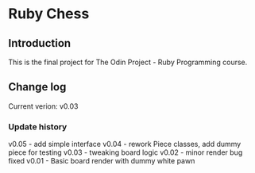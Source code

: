 # Ruby Chess

## Introduction

This is the final project for The Odin Project - Ruby Programming course.

## Change log

Current verion: v0.03

### Update history

v0.05 - add simple interface
v0.04 - rework Piece classes, add dummy piece for testing
v0.03 - tweaking board logic
v0.02 - minor render bug fixed
v0.01 - Basic board render with dummy white pawn 
